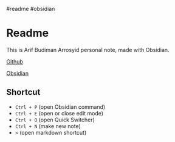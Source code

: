 #readme #obsidian 
# Readme

This is Arif Budiman Arrosyid personal note, made with Obsidian.

[Github](https://github.com/arifbudimanarrosyid/Obsidian)

[Obsidian](https://obsidian.md/)

## Shortcut
- `Ctrl + P` (open Obsidian command)
- `Ctrl + E` (open or close edit mode)
- `Ctrl + O` (open Quick Switcher)
- `Ctrl + N` (make new note)
- `>` (open markdown shortcut)
